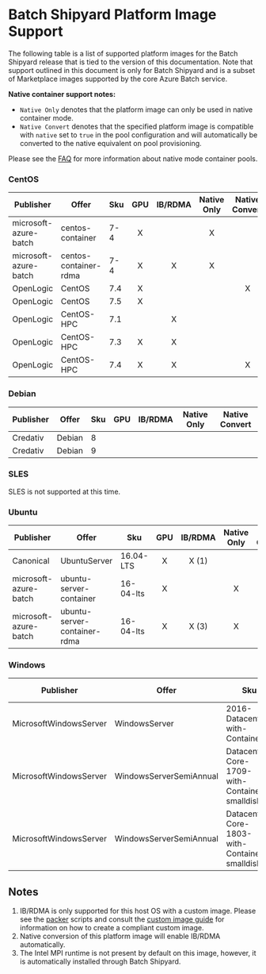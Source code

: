 # Batch Shipyard Platform Image Support
The following table is a list of supported platform images for the Batch
Shipyard release that is tied to the version of this documentation. Note that
support outlined in this document is only for Batch Shipyard and is a subset
of Marketplace images supported by the core Azure Batch service.

**Native container support notes:**

* `Native Only` denotes that the platform image can only be used in native
container mode.
* `Native Convert` denotes that the specified platform image is compatible
with `native` set to `true` in the pool configuration and will automatically
be converted to the native equivalent on pool provisioning.

Please see the [FAQ](97-faq.md) for more information about native mode
container pools.

### CentOS

| Publisher             | Offer                 | Sku | GPU | IB/RDMA | Native Only | Native Convert |
|-----------------------|-----------------------|-----|:---:|:-------:|:-----------:|:--------------:|
| microsoft-azure-batch | centos-container      | 7-4 |  X  |         |      X      |                |
| microsoft-azure-batch | centos-container-rdma | 7-4 |  X  |    X    |      X      |                |
| OpenLogic             | CentOS                | 7.4 |  X  |         |             |        X       |
| OpenLogic             | CentOS                | 7.5 |  X  |         |             |                |
| OpenLogic             | CentOS-HPC            | 7.1 |     |    X    |             |                |
| OpenLogic             | CentOS-HPC            | 7.3 |  X  |    X    |             |                |
| OpenLogic             | CentOS-HPC            | 7.4 |  X  |    X    |             |        X       |

### Debian

| Publisher | Offer  | Sku | GPU | IB/RDMA | Native Only | Native Convert |
|-----------|--------|-----|:---:|:-------:|:-----------:|:--------------:|
| Credativ  | Debian | 8   |     |         |             |                |
| Credativ  | Debian | 9   |     |         |             |                |

### SLES

SLES is not supported at this time.

### Ubuntu

| Publisher             | Offer                        | Sku         | GPU | IB/RDMA | Native Only | Native Convert |
|-----------------------|------------------------------|-------------|:---:|:-------:|:-----------:|:--------------:|
| Canonical             | UbuntuServer                 | 16.04-LTS   |  X  |  X (1)  |             |      X (2)     |
| microsoft-azure-batch | ubuntu-server-container      | 16-04-lts   |  X  |         |      X      |                |
| microsoft-azure-batch | ubuntu-server-container-rdma | 16-04-lts   |  X  |  X (3)  |      X      |                |

### Windows

| Publisher              | Offer                   | Sku                                            | GPU | IB/RDMA | Native Only | Native Convert |
|------------------------|-------------------------|------------------------------------------------|:---:|:-------:|:-----------:|:--------------:|
| MicrosoftWindowsServer | WindowsServer           | 2016-Datacenter-with-Containers                |     |         |      X      |                |
| MicrosoftWindowsServer | WindowsServerSemiAnnual | Datacenter-Core-1709-with-Containers-smalldisk |     |         |      X      |                |
| MicrosoftWindowsServer | WindowsServerSemiAnnual | Datacenter-Core-1803-with-Containers-smalldisk |     |         |      X      |                |

## Notes
1. IB/RDMA is only supported for this host OS with a custom image. Please
see the [packer](../contrib/packer) scripts and consult the
[custom image guide](63-batch-shipyard-custom-images.md) for information
on how to create a compliant custom image.
2. Native conversion of this platform image will enable IB/RDMA automatically.
3. The Intel MPI runtime is not present by default on this image, however,
it is automatically installed through Batch Shipyard.
